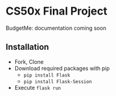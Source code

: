 # CS50x Final Project

BudgetMe: documentation coming soon

## Installation
* Fork, Clone
* Download required packages with pip
  * `pip install Flask`
  * `pip install Flask-Session`
* Execute `flask run`
